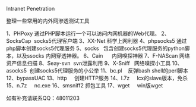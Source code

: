 
Intranet Penetration

整理一些常用的内外网渗透测试工具

1、PHPoxy 通过PHP脚本运行一个可以访问内网机器的Web代理。
2、SocksCap  socks5代理客户端
3、XX-Net    科学上网利器 
4、phpsocks5 通过php脚本创建socks5代理服务
5、socks     包含创建socks5代理服务的python脚本，以及ssocks 内网穿透神器。
6、Cain      内网嗅探神器
7、F-NAScan  网络资产信息扫描
8、Seay-svn  svn泄露利用
9、X-Sniff   网络嗅探小工具
10、asocks5  创建socks5代理服务的小公举
11、bc.pl    反弹bash shell的perl脚本
12、bypassUAC
13、http     创建HTTP服务
14、l.7z     lcx的slave版本，免杀
15、n.7z     nc.exe
16、smsniff2 抓包工具
17、wget     win版wget

如有补充请联系QQ：48011203 
